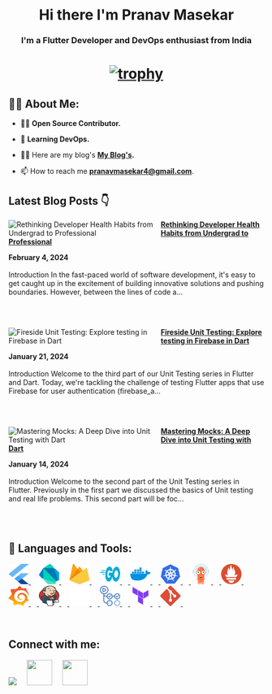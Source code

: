<!-- <a href="#"><img width="100%" height="auto" src="https://i.imgur.com/iXuL1HG.png" height="175px"/></a> -->

<h1 align="center">Hi there I'm Pranav Masekar</h1>
<h3 align="center">I'm a Flutter Developer and DevOps enthusiast from India</h3>

<h1 align ="center">

 [![trophy](https://github-profile-trophy.vercel.app/?username=PranavMasekar&theme=onedark&column=-1)](https://github.com/ryo-ma/github-profile-trophy)
 
</h1>

## 🙋‍♂️ About Me:

- 👨‍💻  **Open Source Contributor.**

- 🌱 **Learning DevOps.**

- 👨‍💻 Here are my blog's **[My Blog's](https://sungod.hashnode.dev/).**

- 📫 How to reach me **pranavmasekar4@gmail.com**.

## Latest Blog Posts 👇
<!-- HASHNODE_BLOG:START -->
<p align="left"><a href="https://sungod.hashnode.dev/developer-health" title="Rethinking Developer Health Habits from Undergrad to Professional"><img src="https://cdn.hashnode.com/res/hashnode/image/upload/v1706938993824/cbd19896-8ad6-421b-8567-613ed60aa939.png" alt="Rethinking Developer Health Habits from Undergrad to Professional" width="300px" align="left" /></a><a href="https://sungod.hashnode.dev/developer-health" title="Rethinking Developer Health Habits from Undergrad to Professional"><strong>Rethinking Developer Health Habits from Undergrad to Professional</strong></a><div><strong>February 4, 2024</strong></div><br/>Introduction
In the fast-paced world of software development, it's easy to get caught up in the excitement of building innovative solutions and pushing boundaries. However, between the lines of code a...</p><br/><br/>

<p align="left"><a href="https://sungod.hashnode.dev/firebase-testing" title="Fireside Unit Testing: Explore testing in Firebase in Dart"><img src="https://cdn.hashnode.com/res/hashnode/image/upload/v1705826325802/e071ea62-5b87-4ea7-a04e-5ae4f776ecda.png" alt="Fireside Unit Testing: Explore testing in Firebase in Dart" width="300px" align="left" /></a><a href="https://sungod.hashnode.dev/firebase-testing" title="Fireside Unit Testing: Explore testing in Firebase in Dart"><strong>Fireside Unit Testing: Explore testing in Firebase in Dart</strong></a><div><strong>January 21, 2024</strong></div><br/>Introduction
Welcome to the third part of our Unit Testing series in Flutter and Dart. Today, we're tackling the challenge of testing Flutter apps that use Firebase for user authentication (firebase_a...</p><br/><br/>

<p align="left"><a href="https://sungod.hashnode.dev/mocks" title="Mastering Mocks: A Deep Dive into Unit Testing with Dart"><img src="https://cdn.hashnode.com/res/hashnode/image/upload/v1705218770857/bde86277-3a9c-4bb9-b4a9-2c3ca51250c0.png" alt="Mastering Mocks: A Deep Dive into Unit Testing with Dart" width="300px" align="left" /></a><a href="https://sungod.hashnode.dev/mocks" title="Mastering Mocks: A Deep Dive into Unit Testing with Dart"><strong>Mastering Mocks: A Deep Dive into Unit Testing with Dart</strong></a><div><strong>January 14, 2024</strong></div><br/>Introduction
Welcome to the second part of the Unit Testing series in Flutter. Previously in the first part we discussed the basics of Unit testing and real life problems. This second part will be foc...</p><br/><br/>


<!-- HASHNODE_BLOG:END -->

## 🚀 Languages and Tools:

<p align="left"> 
    <a href="https://flutter.dev/" target="_blank"> <img src="images/flutter.svg" height="40" width = "40"/> </a>
     <img width="12" />
    <a href="https://dart.dev/" target="_blank"> <img src="images/dart.svg" height="40" width = "40"/> </a> 
    </a>  
     <img width="12" />
    <a href="https://firebase.google.com/" target="_blank"> <img src="images/firebase.svg" height="40" width = "40"/> </a> 
     <img width="12" /> 
    <a href="https://go.dev/" target="_blank"> <img src="images/golang.svg" height="40" width = "40"/>
     <img width="12" />
    <a href="https://hub.docker.com/u/pranav18vk" target="_blank"> <img src="images/docker.svg" height="40" width = "40"/>
     <img width="12" />
    <a href="https://kubernetes.io/" target="_blank"> <img src="images/kubernets.svg" height="40" width = "40"/>
     <img width="12" />
    <a href="https://argo-cd.readthedocs.io/en/stable/" target="_blank"> <img src="images/argocd.svg" height="40" width = "40"/>
     <img width="12" />
    <a href="https://prometheus.io/" target="_blank"> <img src="images/prometheus.svg" height="40" width = "40"/>
     <img width="12" />
    <a href="https://grafana.com/" target="_blank"> <img src="images/grafana.svg" height="40" width = "40"/>
     <img width="12" />
    <a href="https://www.jenkins.io/" target="_blank"> <img src="images/jenkins.svg" height="40" width = "40"/>
     <img width="12" />
    <a href="https://circleci.com/" target="_blank"> <img src="images/circleci.png" height="40" width = "40"/>
     <img width="12" />
    <a href="https://docs.github.com/en/actions/learn-github-actions/understanding-github-actions" target="_blank"> <img src="images/actions.png" height="40" width = "40"/>
     <img width="12" />
    <a href="https://www.terraform.io/" target="_blank"> <img src="images/terraform.svg" height="40" width = "40"/>
     <img width="12" />
    <a href="https://git-scm.com/" target="_blank"> <img src="images/git.svg" height="40" width = "40"/> </a>
     <img width="12" />
</p>

<br/>

## Connect with me:
<p align="left">

<a href = "https://www.linkedin.com/in/pranav-masekar-556534214/"><img src="https://img.icons8.com/fluent/48/000000/linkedin.png"/></a>
 <img width="12" />
<a href = "https://twitter.com/Pranav18vk"><img src="https://cdn.worldvectorlogo.com/logos/twitter-6.svg" height="50" width = "50"/></a>
 <img width="12" />
<a href = "https://sungod.hashnode.dev/"><img src="https://img.icons8.com/?size=512&id=HnB8zGOh5xgd&format=png" height="50" width = "50"/></a>
 <img width="12" />

</p>
